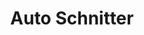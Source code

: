 ---
title: "Auto Schnitter"
url: /schoenstedt/auto-schnitter-gewerbegebiet-b-247/
shop: Autowerkstatt
---